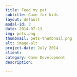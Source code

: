 ```yaml
---
title: Feed my pet
subtitle: Game for kids
layout: default
modal-id: 3
date: 2014-07-13
img: pets.png
thumbnail: pets-thumbnail.png
alt: image-alt
project-date: July 2014
client: 
category: Game Development
description:

---
```

